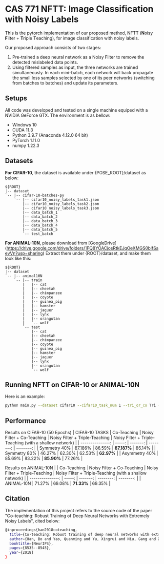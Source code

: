 # CAS 771 NFTT: Image Classification with Noisy Labels

This is the pytorch implementation of our proposed method, NFTT (**N**oisy **F**ilter + **T**riple **T**eaching), for image classification with noisy labels. 

Our proposed approach consists of two stages:
1. Pre-trained a deep neural network as a Noisy Filter to remove the detected mislabeled data points.
2. Using filtered samples as input, the three networks are trained simultaneously. In each mini-batch, each network will back propagate the small loss samples selected by one of its peer networks (switching from batches to batches) and update its parameters. 



## Setups
All code was developed and tested on a single machine equiped with a NVIDIA GeForce GTX. The environment is as bellow:

- Windows 10
- CUDA 11.3
- Python 3.9.7 (Anaconda 4.12.0 64 bit)
- PyTorch 1.11.0
- numpy 1.22.3

## Datasets

**For CIFAR-10**, the dataset is available under {POSE_ROOT}/dataset as below:
```
${ROOT}
|-- dataset
`-- |-- cifar-10-batches-py
    `-- |-- cifar10_noisy_labels_task1.json
        |-- cifar10_noisy_labels_task2.json
        |-- cifar10_noisy_labels_task3.json
        |-- data_batch_1
        |-- data_batch_2
        |-- data_batch_3
        |-- data_batch_4
        |-- data_batch_5
        `-- test_batch
```

**For ANIMAL-10N**, please download from [GoogleDrive] (https://drive.google.com/drive/folders/1FQ8YOACjosRtkEJqOeXMGS0blfSaevVn?usp=sharing) Extract them under {ROOT}/dataset, and make them look like this:
```
${ROOT}
|-- dataset
`-- |-- animal10N
    `-- |-- train
        |   |-- cat
        |   |-- cheetah
        |   |-- chimpanzee
        |   |-- coyote
        |   |-- guinea_pig
        |   |-- hamster
        |   |-- jaguer
        |   |-- lynx
        |   |-- orangutan
        |   `-- wolf
        `-- test
            |-- cat
            |-- cheetah
            |-- chimpanzee
            |-- coyote
            |-- guinea_pig
            |-- hamster
            |-- jaguer
            |-- lynx
            |-- orangutan
            `-- wolf
```

## Running NFTT on CIFAR-10 or ANIMAL-10N
Here is an example:
```bash
python main.py --dataset cifar10 --cifar10_task_num 1 --tri_or_co Tri --noisy_filter_or_not 1 --shallow_or_not 0  
```

## Performance

Results on CIFAR-10 (50 Epochs)
| CIFAR-10 TASKS | Co-Teaching  | Noisy Filter + Co-Teaching | Noisy Filter + Triple-Teaching | Noisy Filter + Triple-Teaching (with a shallow network) |
| ---------------: | -----: | -------: | --------: | --------: |
|  Symmetry 40%    | 87.186% | 86.59%   | **87.187%**    | 86.14%    |
|  Symmetry 80%    | 46.27% | 62.30%   | 62.53%    | **62.97%**    |
|  Asymmetry 40%   | 85.69% | 83.22%   | **85.90%**    | 77.26%    |

Results on ANIMAL-10N
|  | Co-Teaching  | Noisy Filter + Co-Teaching | Noisy Filter + Triple-Teaching | Noisy Filter + Triple-Teaching (with a shallow network) |
| ---------------: | -----: | -------: | --------: | --------: |
|  ANIMAL-10N      | 71.27% | 69.08%        | **71.33%**    |  69.35%   |
## Citation

The implementation of this project refers to the source code of the paper "Co-teaching: Robust Training of Deep Neural Networks with Extremely Noisy Labels", cited below:

```bash
@inproceedings{han2018coteaching,
  title={Co-teaching: Robust training of deep neural networks with extremely noisy labels},
  author={Han, Bo and Yao, Quanming and Yu, Xingrui and Niu, Gang and Xu, Miao and Hu, Weihua and Tsang, Ivor and Sugiyama, Masashi},
  booktitle={NeurIPS},
  pages={8535--8545},
  year={2018}
}
```
